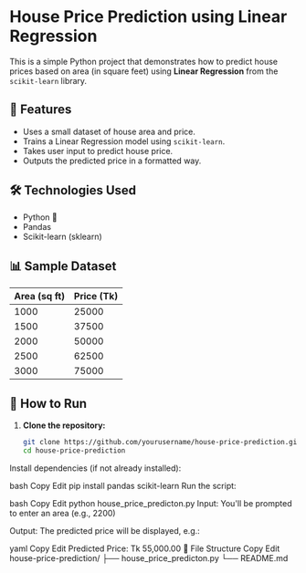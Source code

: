 # House Price Prediction using Linear Regression

This is a simple Python project that demonstrates how to predict house prices based on area (in square feet) using **Linear Regression** from the `scikit-learn` library.

## 📌 Features

- Uses a small dataset of house area and price.
- Trains a Linear Regression model using `scikit-learn`.
- Takes user input to predict house price.
- Outputs the predicted price in a formatted way.

## 🛠️ Technologies Used

- Python 🐍
- Pandas
- Scikit-learn (sklearn)

## 📊 Sample Dataset

| Area (sq ft) | Price (Tk) |
|--------------|------------|
| 1000         | 25000      |
| 1500         | 37500      |
| 2000         | 50000      |
| 2500         | 62500      |
| 3000         | 75000      |

## 🚀 How to Run

1. **Clone the repository:**

   ```bash
   git clone https://github.com/yourusername/house-price-prediction.git
   cd house-price-prediction
Install dependencies (if not already installed):

bash
Copy
Edit
pip install pandas scikit-learn
Run the script:

bash
Copy
Edit
python house_price_predicton.py
Input:
You'll be prompted to enter an area (e.g., 2200)

Output:
The predicted price will be displayed, e.g.:

yaml
Copy
Edit
Predicted Price: Tk 55,000.00
📂 File Structure
Copy
Edit
house-price-prediction/
├── house_price_predicton.py
└── README.md




